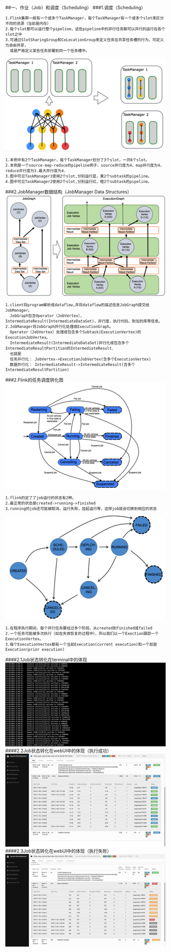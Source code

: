 
##一、作业（Job）和调度（Scheduling）
###1.调度（Scheduling）
```
1.Flink集群一般有一个或多个TaskManager，每个TaskManager有一个或多个slot来区分不同的资源（当前是内存）
2.每个slot都可以运行整个pipeline，这些pipeline中的并行任务都可以并行的运行在各个slot之中
3.可通过SlotSharingGroup和CoLocationGroup来定义任务在共享任务槽的行为，可定义为自由共享，
  或是严格定义某些任务部署到同一个任务槽中。
```
![](images/Snip20161129_1.png) 
```
1.本例中有2个TaskManager，每个TaskManager划分了3个slot，一共6个slot。
2.本例是一个source-map-reduce的pipeline例子，source并行度为4，map并行度为4，reduce并行度为3.最大并行度为4.
3.图中可见TaskManager1使用2个slot,分别运行蓝，黄2个subtask的pipeline。
4.图中可见TaskManager2使用2个slot,分别运行红，橙2个subtask的pipeline。
```
###2.JobManager数据结构（JobManager Data Structures）
![](images/Snip20161129_2.png) 
```
1.client将program解析成dataflow,并将dataflow的描述信息JobGraph提交给JobManager。
  JobGraph包含Operator（JobVertex），IntermediateResult(IntermediateDataSet)，并行度，执行代码，附加的库等信息。
2.JobManager将JobGraph并行化处理成ExecutionGraph。
  Operator（JobVertex）处理成包含多个Subtask(ExecutionVertex)的ExecutionJobVertex。
  IntermediateResult(IntermediateDataSet)并行化成包含多个IntermediateResultPartition的IntermediateResult.
  也就是
  任务并行化： JobVertex->ExecutionJobVertex(含多个ExecutionVertex)
  数据并行化： IntermediateResult->IntermediateResult(含多个IntermediateResultPartition)
```

###2.Flink的任务调度转化图
![](images/Snip20161129_3.png) 
```
1.flink的定了了job运行的状态有2种。
2.最正常的状态是created->running->finished
3.running的job还可能被取消，运行失败，挂起运行等，这样job就会切换到相应的状态
```
![](images/Snip20161129_5.png) 
```
1.在程序执行期间，每个并行任务要经过多个阶段，从created到finished或failed
2.一个任务可能被多次执行（如在失效恢复的过程中），所以我们以一个Exection跟踪一个ExecutionVertex。
3.每个ExecutionVertex都有一个当前Execution(current execution)和一个前驱Execution(prior execution)
```
####2.1Job状态转化在terminal中的体现
![](images/Snip20161129_9.png) 
####2.2Job状态转化在webUI中的体现（执行成功）
![](images/Snip20161129_16.png) 
####2.3Job状态转化在webUI中的体现（执行失败）
![](images/Snip20161129_19.png) 
